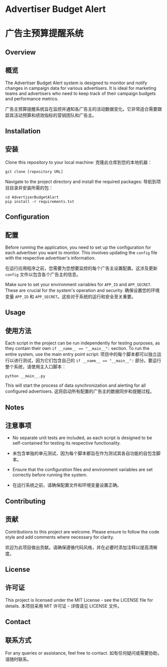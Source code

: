 
# Advertiser Budget Alert
# 广告主预算提醒系统

## Overview
## 概览
The Advertiser Budget Alert system is designed to monitor and notify changes in campaign data for various advertisers. It is ideal for marketing teams and advertisers who need to keep track of their campaign budgets and performance metrics.

广告主预算提醒系统旨在监控并通知各广告主的活动数据变化。它非常适合需要跟踪其活动预算和绩效指标的营销团队和广告主。

## Installation
## 安装
Clone this repository to your local machine:
克隆此仓库到您的本地机器：
```
git clone [repository URL]
```
Navigate to the project directory and install the required packages:
导航到项目目录并安装所需的包：
```
cd AdvertiserBudgetAlart
pip install -r requirements.txt
```

## Configuration
## 配置
Before running the application, you need to set up the configuration for each advertiser you want to monitor. This involves updating the `config` file with the respective advertiser's information.

在运行应用程序之前，您需要为您想要监控的每个广告主设置配置。这涉及更新 `config` 文件以包含各个广告主的信息。

Make sure to set your environment variables for `APP_ID` and `APP_SECRET`. These are crucial for the system's operation and security.
确保设置您的环境变量 `APP_ID` 和 `APP_SECRET`。这些对于系统的运行和安全至关重要。

## Usage
## 使用方法
Each script in the project can be run independently for testing purposes, as they contain their own `if __name__ == "__main__":` section. To run the entire system, use the main entry point script:
项目中的每个脚本都可以独立运行以进行测试，因为它们包含自己的 `if __name__ == "__main__":` 部分。要运行整个系统，请使用主入口脚本：
```
python __main__.py
```
This will start the process of data synchronization and alerting for all configured advertisers.
这将启动所有配置的广告主的数据同步和提醒过程。

## Notes
## 注意事项
- No separate unit tests are included, as each script is designed to be self-contained for testing its respective functionality.
- 未包含单独的单元测试，因为每个脚本都旨在作为测试其各自功能的自包含脚本。

- Ensure that the configuration files and environment variables are set correctly before running the system.
- 在运行系统之前，请确保配置文件和环境变量设置正确。

## Contributing
## 贡献
Contributions to this project are welcome. Please ensure to follow the code style and add comments where necessary for clarity.

欢迎为此项目做出贡献。请确保遵循代码风格，并在必要时添加注释以提高清晰度。

## License
## 许可证
This project is licensed under the MIT License - see the LICENSE file for details.
本项目采用 MIT 许可证 - 详情请见 LICENSE 文件。

## Contact
## 联系方式
For any queries or assistance, feel free to contact.
如有任何疑问或需要协助，请随时联系。
